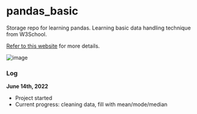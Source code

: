 # pandas_basic
Storage repo for learning pandas.
Learning basic data handling technique from W3School.

[Refer to this website](https://www.w3schools.com/python/pandas/default.asp) for more details.

![image](https://user-images.githubusercontent.com/90095567/173641967-4bbd539b-5a30-4604-8ea2-6c64a76c3e9f.png)

### Log

**June 14th, 2022**
- Project started
- Current progress: cleaning data, fill with mean/mode/median
